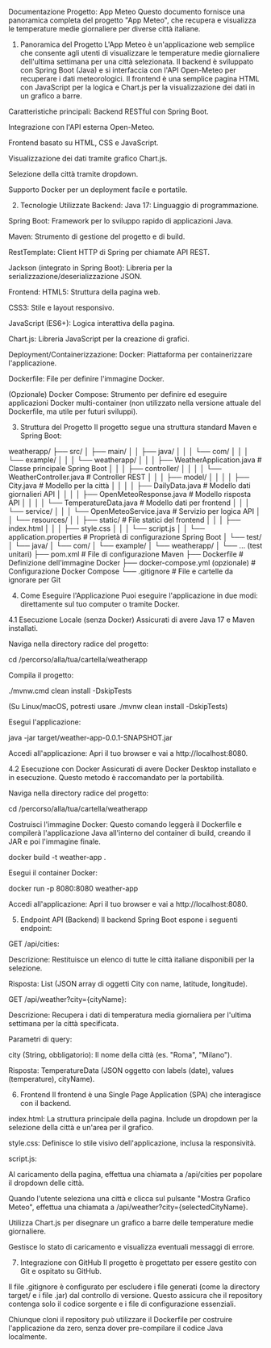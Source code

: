 Documentazione Progetto: App Meteo
Questo documento fornisce una panoramica completa del progetto "App Meteo", che recupera e visualizza le temperature medie giornaliere per diverse città italiane.

1. Panoramica del Progetto
L'App Meteo è un'applicazione web semplice che consente agli utenti di visualizzare le temperature medie giornaliere dell'ultima settimana per una città selezionata. Il backend è sviluppato con Spring Boot (Java) e si interfaccia con l'API Open-Meteo per recuperare i dati meteorologici. Il frontend è una semplice pagina HTML con JavaScript per la logica e Chart.js per la visualizzazione dei dati in un grafico a barre.

Caratteristiche principali:
Backend RESTful con Spring Boot.

Integrazione con l'API esterna Open-Meteo.

Frontend basato su HTML, CSS e JavaScript.

Visualizzazione dei dati tramite grafico Chart.js.

Selezione della città tramite dropdown.

Supporto Docker per un deployment facile e portatile.

2. Tecnologie Utilizzate
Backend:
Java 17: Linguaggio di programmazione.

Spring Boot: Framework per lo sviluppo rapido di applicazioni Java.

Maven: Strumento di gestione del progetto e di build.

RestTemplate: Client HTTP di Spring per chiamate API REST.

Jackson (integrato in Spring Boot): Libreria per la serializzazione/deserializzazione JSON.

Frontend:
HTML5: Struttura della pagina web.

CSS3: Stile e layout responsivo.

JavaScript (ES6+): Logica interattiva della pagina.

Chart.js: Libreria JavaScript per la creazione di grafici.

Deployment/Containerizzazione:
Docker: Piattaforma per containerizzare l'applicazione.

Dockerfile: File per definire l'immagine Docker.

(Opzionale) Docker Compose: Strumento per definire ed eseguire applicazioni Docker multi-container (non utilizzato nella versione attuale del Dockerfile, ma utile per futuri sviluppi).

3. Struttura del Progetto
Il progetto segue una struttura standard Maven e Spring Boot:

weatherapp/
├── src/
│   ├── main/
│   │   ├── java/
│   │   │   └── com/
│   │   │       └── example/
│   │   │           └── weatherapp/
│   │   │               ├── WeatherApplication.java       # Classe principale Spring Boot
│   │   │               ├── controller/
│   │   │               │   └── WeatherController.java    # Controller REST
│   │   │               ├── model/
│   │   │               │   ├── City.java                 # Modello per la città
│   │   │               │   ├── DailyData.java            # Modello dati giornalieri API
│   │   │               │   ├── OpenMeteoResponse.java    # Modello risposta API
│   │   │               │   └── TemperatureData.java      # Modello dati per frontend
│   │   │               └── service/
│   │   │                   └── OpenMeteoService.java     # Servizio per logica API
│   │   └── resources/
│   │       ├── static/                                   # File statici del frontend
│   │       │   ├── index.html
│   │       │   ├── style.css
│   │       │   └── script.js
│   │       └── application.properties                  # Proprietà di configurazione Spring Boot
│   └── test/
│       └── java/
│           └── com/
│               └── example/
│                   └── weatherapp/
│                       └── ... (test unitari)
├── pom.xml                                           # File di configurazione Maven
├── Dockerfile                                        # Definizione dell'immagine Docker
├── docker-compose.yml (opzionale)                    # Configurazione Docker Compose
└── .gitignore                                        # File e cartelle da ignorare per Git

4. Come Eseguire l'Applicazione
Puoi eseguire l'applicazione in due modi: direttamente sul tuo computer o tramite Docker.

4.1 Esecuzione Locale (senza Docker)
Assicurati di avere Java 17 e Maven installati.

Naviga nella directory radice del progetto:

cd /percorso/alla/tua/cartella/weatherapp

Compila il progetto:

./mvnw.cmd clean install -DskipTests

(Su Linux/macOS, potresti usare ./mvnw clean install -DskipTests)

Esegui l'applicazione:

java -jar target/weather-app-0.0.1-SNAPSHOT.jar

Accedi all'applicazione:
Apri il tuo browser e vai a http://localhost:8080.

4.2 Esecuzione con Docker
Assicurati di avere Docker Desktop installato e in esecuzione. Questo metodo è raccomandato per la portabilità.

Naviga nella directory radice del progetto:

cd /percorso/alla/tua/cartella/weatherapp

Costruisci l'immagine Docker:
Questo comando leggerà il Dockerfile e compilerà l'applicazione Java all'interno del container di build, creando il JAR e poi l'immagine finale.

docker build -t weather-app .

Esegui il container Docker:

docker run -p 8080:8080 weather-app

Accedi all'applicazione:
Apri il tuo browser e vai a http://localhost:8080.

5. Endpoint API (Backend)
Il backend Spring Boot espone i seguenti endpoint:

GET /api/cities:

Descrizione: Restituisce un elenco di tutte le città italiane disponibili per la selezione.

Risposta: List<City> (JSON array di oggetti City con name, latitude, longitude).

GET /api/weather?city={cityName}:

Descrizione: Recupera i dati di temperatura media giornaliera per l'ultima settimana per la città specificata.

Parametri di query:

city (String, obbligatorio): Il nome della città (es. "Roma", "Milano").

Risposta: TemperatureData (JSON oggetto con labels (date), values (temperature), cityName).

6. Frontend
Il frontend è una Single Page Application (SPA) che interagisce con il backend.

index.html: La struttura principale della pagina. Include un dropdown per la selezione della città e un'area per il grafico.

style.css: Definisce lo stile visivo dell'applicazione, inclusa la responsività.

script.js:

Al caricamento della pagina, effettua una chiamata a /api/cities per popolare il dropdown delle città.

Quando l'utente seleziona una città e clicca sul pulsante "Mostra Grafico Meteo", effettua una chiamata a /api/weather?city={selectedCityName}.

Utilizza Chart.js per disegnare un grafico a barre delle temperature medie giornaliere.

Gestisce lo stato di caricamento e visualizza eventuali messaggi di errore.

7. Integrazione con GitHub
Il progetto è progettato per essere gestito con Git e ospitato su GitHub.

Il file .gitignore è configurato per escludere i file generati (come la directory target/ e i file .jar) dal controllo di versione. Questo assicura che il repository contenga solo il codice sorgente e i file di configurazione essenziali.

Chiunque cloni il repository può utilizzare il Dockerfile per costruire l'applicazione da zero, senza dover pre-compilare il codice Java localmente.
